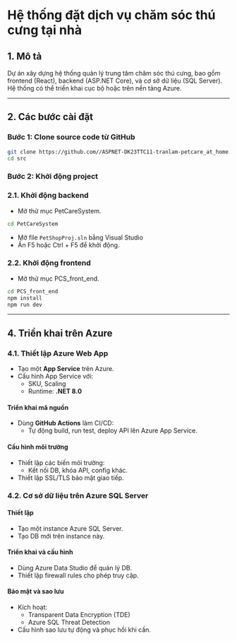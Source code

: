 # Hệ thống đặt dịch vụ chăm sóc thú cưng tại nhà

## 1. Mô tả
Dự án xây dựng hệ thống quản lý trung tâm chăm sóc thú cưng, bao gồm frontend (React), backend (ASP.NET Core), và cơ sở dữ liệu (SQL Server). Hệ thống có thể triển khai cục bộ hoặc trên nền tảng Azure.

---

## 2. Các bước cài đặt

### Bước 1: Clone source code từ GitHub
```bash
git clone https://github.com//ASPNET-DK23TTC11-tranlam-petcare_at_home.git
cd src
```

### Bước 2: Khởi động project
### 2.1. Khởi động backend
- Mở thử mục PetCareSystem.
```bash
cd PetCareSystem
```
- Mở file `PetShopProj.sln` bằng Visual Studio
- Ấn F5 hoặc Ctrl + F5 để khởi động.

### 2.2. Khởi động frontend
- Mở thử mục PCS_front_end.
```bash
cd PCS_front_end
npm install
npm run dev
```

---

## 4. Triển khai trên Azure

### 4.1. Thiết lập Azure Web App
- Tạo một **App Service** trên Azure.
- Cấu hình App Service với:
  - SKU, Scaling
  - Runtime: **.NET 8.0**

#### Triển khai mã nguồn
- Dùng **GitHub Actions** làm CI/CD:
  - Tự động build, run test, deploy API lên Azure App Service.

#### Cấu hình môi trường
- Thiết lập các biến môi trường:
  - Kết nối DB, khóa API, config khác.
- Thiết lập SSL/TLS bảo mật giao tiếp.

### 4.2. Cơ sở dữ liệu trên Azure SQL Server

#### Thiết lập
- Tạo một instance Azure SQL Server.
- Tạo DB mới trên instance này.

#### Triển khai và cấu hình
- Dùng Azure Data Studio để quản lý DB.
- Thiết lập firewall rules cho phép truy cập.

#### Bảo mật và sao lưu
- Kích hoạt:
  - Transparent Data Encryption (TDE)
  - Azure SQL Threat Detection
- Cấu hình sao lưu tự động và phục hồi khi cần.